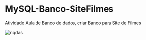 # MySQL-Banco-SiteFilmes
Atividade Aula de Banco de dados, criar Banco para Site de Filmes

![nqdas](https://user-images.githubusercontent.com/101216376/191627655-5c563701-d1f2-4dd7-a743-1be873b5af64.png)

